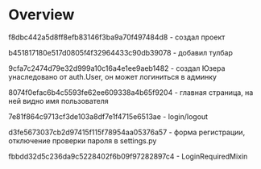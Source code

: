 # Overview

f8dbc442a5d8ff8efb83146f3ba9a70f497484d8 - создал проект

b451817180e517d0805f4f32964433c90db39078 - добавил тулбар

9cfa7c2474d79e32d999a10c16a4e1ee9aeb1482 - создал Юзера унаследовано от auth.User, он может логиниться в админку

8074f0efac6b4c5593fe62ee609338a4b65f9204 - главная страница, на ней видно имя пользователя

7e81f864c9713cf3de103a8df7e1f4715e6513ae - login/logout

d3fe5673037cb2d97415f115f78954aa05376a57 - форма регистрации, отключение проверки пароля в settings.py

fbbdd32d5c236da9c5228402f6b09f97282897c4 - LoginRequiredMixin
